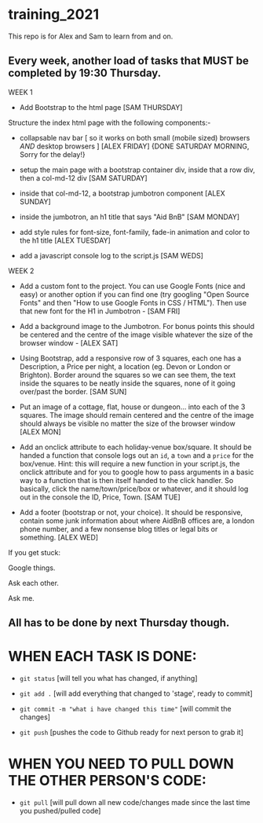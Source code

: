 # training_2021

This repo is for Alex and Sam to learn from and on.

## Every week, another load of tasks that MUST be completed by 19:30 Thursday.

WEEK 1

- Add Bootstrap to the html page [SAM THURSDAY]

Structure the index html page with the following components:-

- collapsable nav bar [ so it works on both small (mobile sized) browsers *AND* desktop browsers ] 
[ALEX FRIDAY] {DONE SATURDAY MORNING, Sorry for the delay!}

- setup the main page with a bootstrap container div, inside that a row div, then a col-md-12 div [SAM SATURDAY]

- inside that col-md-12, a bootstrap jumbotron component [ALEX SUNDAY]

- inside the jumbotron, an h1 title that says "Aid BnB" [SAM MONDAY]

- add style rules for font-size, font-family, fade-in animation and color to the h1 title [ALEX TUESDAY]

- add a javascript console log to the script.js [SAM WEDS]

WEEK 2

- Add a custom font to the project. You can use Google Fonts (nice and easy) or another option if you can find one (try googling "Open Source Fonts" and then "How to use Google Fonts in CSS / HTML"). Then use that new font for the H1 in Jumbotron - [SAM FRI]

- Add a background image to the Jumbotron. For bonus points this should be centered and the centre of the image visible whatever the size of the browser window - [ALEX SAT]

- Using Bootstrap, add a responsive row of 3 squares, each one has a Description, a Price per night, a location (eg. Devon or London or Brighton). Border around the squares so we can see them, the text inside the squares to be neatly inside the squares, none of it going over/past the border. [SAM SUN]

- Put an image of a cottage, flat, house or dungeon... into each of the 3 squares. The image should remain centered and the centre of the image should always be visible no matter the size of the browser window [ALEX MON]

- Add an onclick attribute to each holiday-venue box/square. It should be handed a function that console logs out an `id`, a `town` and a `price` for the box/venue. Hint: this will require a new function in your script.js, the onclick attribute and for you to google how to pass arguments in a basic way to a function that is then itself handed to the click handler. So basically, click the name/town/price/box or whatever, and it should log out in the console the ID, Price, Town. [SAM TUE] 

- Add a footer (bootstrap or not, your choice). It should be responsive, contain some junk information about where AidBnB offices are, a london phone number, and a few nonsense blog titles or legal bits or something. [ALEX WED]


If you get stuck:

Google things.

Ask each other.

Ask me.

## All has to be done by next Thursday though.

# WHEN EACH TASK IS DONE:

- `git status` [will tell you what has changed, if anything]

- `git add .` [will add everything that changed to 'stage', ready to commit] 

- `git commit -m "what i have changed this time"` [will commit the changes]

- `git push` [pushes the code to Github ready for next person to grab it]

# WHEN YOU NEED TO PULL DOWN THE OTHER PERSON'S CODE:

- `git pull` [will pull down all new code/changes made since the last time you pushed/pulled code]

